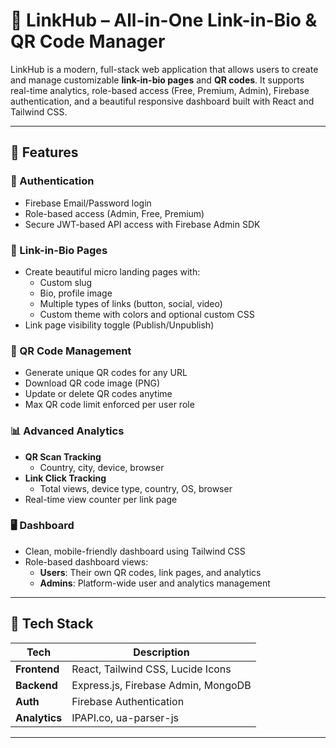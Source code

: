 # 🔗 LinkHub – All-in-One Link-in-Bio & QR Code Manager

LinkHub is a modern, full-stack web application that allows users to create and manage customizable **link-in-bio pages** and **QR codes**. It supports real-time analytics, role-based access (Free, Premium, Admin), Firebase authentication, and a beautiful responsive dashboard built with React and Tailwind CSS.

---

## 🚀 Features

### 🔐 Authentication

- Firebase Email/Password login
- Role-based access (Admin, Free, Premium)
- Secure JWT-based API access with Firebase Admin SDK

### 🧩 Link-in-Bio Pages

- Create beautiful micro landing pages with:
  - Custom slug
  - Bio, profile image
  - Multiple types of links (button, social, video)
  - Custom theme with colors and optional custom CSS
- Link page visibility toggle (Publish/Unpublish)

### 🧾 QR Code Management

- Generate unique QR codes for any URL
- Download QR code image (PNG)
- Update or delete QR codes anytime
- Max QR code limit enforced per user role

### 📊 Advanced Analytics

- **QR Scan Tracking**
  - Country, city, device, browser
- **Link Click Tracking**
  - Total views, device type, country, OS, browser
- Real-time view counter per link page

### 🖥️ Dashboard

- Clean, mobile-friendly dashboard using Tailwind CSS
- Role-based dashboard views:
  - **Users**: Their own QR codes, link pages, and analytics
  - **Admins**: Platform-wide user and analytics management

---

## 🧪 Tech Stack

| Tech          | Description                         |
| ------------- | ----------------------------------- |
| **Frontend**  | React, Tailwind CSS, Lucide Icons   |
| **Backend**   | Express.js, Firebase Admin, MongoDB |
| **Auth**      | Firebase Authentication             |
| **Analytics** | IPAPI.co, ua-parser-js              |

---
